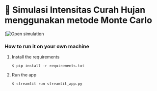 # 🎈 Simulasi Intensitas Curah Hujan menggunakan metode Monte Carlo

[![Open simulation](https://kelompok-10-simulasi-curah-hujan.streamlit.app/)

### How to run it on your own machine

1. Install the requirements

   ```
   $ pip install -r requirements.txt
   ```

2. Run the app

   ```
   $ streamlit run streamlit_app.py
   ```
